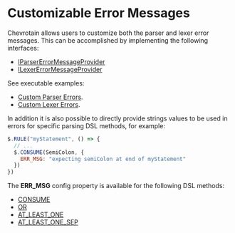 # Customizable Error Messages

Chevrotain allows users to customize both the parser and lexer error messages.
This can be accomplished by implementing the following interfaces:

- [IParserErrorMessageProvider](https://chevrotain.io/documentation/10_2_0/interfaces/IParserErrorMessageProvider.html)
- [ILexerErrorMessageProvider](https://chevrotain.io/documentation/10_2_0/interfaces/ILexerErrorMessageProvider.html)

See executable examples:

- [Custom Parser Errors](https://github.com/chevrotain/chevrotain/blob/master/examples/parser/custom_errors/custom_errors.js).
- [Custom Lexer Errors](https://github.com/chevrotain/chevrotain/blob/master/examples/lexer/custom_errors/custom_errors.js).

In addition it is also possible to directly provide strings values to be used in errors
for specific parsing DSL methods, for example:

```javascript
$.RULE("myStatement", () => {
  // ...
  $.CONSUME(SemiColon, {
    ERR_MSG: "expecting semiColon at end of myStatement"
  })
})
```

The **ERR_MSG** config property is available for the following DSL methods:

- [CONSUME](https://chevrotain.io/documentation/10_2_0/classes/CstParser.html#CONSUME)
- [OR](https://chevrotain.io/documentation/10_2_0/classes/CstParser.html#OR)
- [AT_LEAST_ONE](https://chevrotain.io/documentation/10_2_0/classes/CstParser.html#AT_LEAST_ONE)
- [AT_LEAST_ONE_SEP](https://chevrotain.io/documentation/10_2_0/classes/CstParser.html#AT_LEAST_ONE_SEP)
